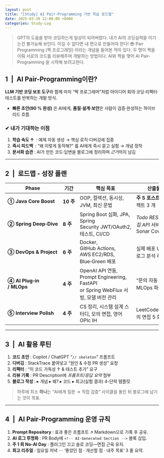 ```yaml
---
layout: post
title: "[Study] AI Pair-Programming 기반 학습 로드맵"
date: 2025-03-30 12:00:00 +0900
categories: Study-Log
---
```


> GPT의 도움을 받아 코딩하는게 일상이 되어버렸다.
> 내가 AI의 코딩실력을 이기는건 불가능해 보인다.
> 이길 수 없다면 내 편으로 만들어야 한다! 😎
> Pair Programming (짝 프로그래밍) 이라는 개념을 들어본 적이 있다.
> 두 명이 짝을 이뤄 서로의 코드를 리뷰해주며 개발하는 방법이다.
> AI와 짝을 맺어 AI Pair-Programming 을 시작해 보려고한다.

## 1 | AI Pair-Programming이란?

**LLM 기반 코딩 보조 도구**와 함께 마치 “짝 프로그래머”처럼 아이디어 회의·코딩·리팩터·테스트를 반복하는 개발 방식.

* **빠른 초안(90 % 완성)** 은 AI에게, **품질·설계·보안**은 사람이 검증·완성하는 하이브리드 흐름.

### ✔ 내가 기대하는 이점

1. **학습 속도 ↑** : 예제 자동 생성 → 핵심 로직·디버깅에 집중
2. **즉시 피드백** : “왜 이렇게 동작해?” 를 AI에게 즉시 묻고 실험 → 개념 정착
3. **문서화 습관** : AI가 만든 코드·답변을 블로그에 정리하며 *근거*까지 남김

---

## 2 | 로드맵 - 성장 플랜

| Phase                    | 기간       | 핵심 목표                                                                     | 산출물 & 검증                                         |
| ------------------------ | -------- | ------------------------------------------------------------------------- | ------------------------------------------------ |
| **① Java Core Boost**    | **10 주** | OOP, 컬렉션, 동시성, JVM, 최신 문법                                                 | **주 5 포스트** + Mini 프로젝트 3 개                      |
| **② Spring Deep‑Dive**   | **8 주**  | Spring Boot 심화, JPA, Spring Security JWT/OAuth2, 테스트, CI/CD               | *Todo REST → 팀원 모집 API* 서비스, Sonar Coverage 80 % |
| **③ DevOps & Project**   | **6 주**  | Docker, GitHub Actions, AWS EC2/RDS, Blue‑Green 배포                        | 실제 배포 URL + 사용자 로그 분석 리포트                        |
| **④ AI Plug‑in / MLOps** | **4 주**  | OpenAI API 연동, Prompt Engineering, FastAPI or Spring WebFlux 서빙, 모델 버전 관리 | “문의 자동 답변” 모듈 + MLOps 파이프라인 데모                   |
| **⑤ Interview Polish**   | **4 주**  | CS 정리, 시스템 설계 스터디, 모의 면접, 영어 OPIc IH                                      | LeetCode Top100, 모의 면접 5 회 피드백 글                 |

---

## 3 | AI 활용 루틴

1. **코드 초안**   : Copilot / ChatGPT “`// skeleton`” 프롬프트
2. **디버깅**       : StackTrace 붙여넣고 “원인 & 수정 PR 생성” 요청
3. **리팩터**       : “이 코드 가독성 ↑ & 테스트 추가” 요구
4. **리뷰 기록**    : PR Description에 *프롬프트/응답 요약* 첨부
5. **블로그 작성** : ▸ 개념 ▸ 왜? ▸ 코드 ▸ 회고(실험 결과) 4-단락 템플릿

> 하루에 최소 **하나**는 “AI에게 질문 → 직접 검증” 사이클을 돌린 뒤 블로그에 남기는 것이 목표.

---

## 4 | AI Pair‑Programming 운영 규칙

1. **Prompt Repository** : 효과 좋은 프롬프트 ↗ Markdown으로 기록 후 공유.
2. **AI 로그 투명화** : PR Body에 `<!-- AI‑Generated Section -->` 블록 삽입.
3. **주 1 회 No‑AI Day** : 플러그인 끄고 솔로 코딩—면접 근육 유지.
4. **회고 리추얼** : 일요일 저녁 ⋯ ‘좋았던 점 · 개선할 점 · 내주 목표’ 3 줄 요약.
